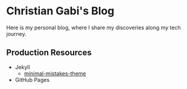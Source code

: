 # Christian Gabi's Blog

Here is my personal blog, where I share my discoveries along my tech journey.

## Production Resources

- Jekyll
    - [minimal-mistakes-theme](/docs/minimal-mistakes-theme.md)
- GitHub Pages
